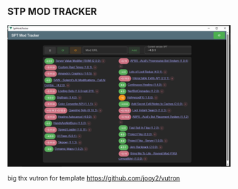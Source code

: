 <h2>STP MOD TRACKER</h2>

![img_1.png](asserts%2Fimg_1.png)

big thx vutron for template <a href="https://github.com/jooy2/vutron">https://github.com/jooy2/vutron</a>
